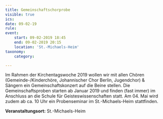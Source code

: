 ```yaml
---
title: Gemeinschaftschorprobe
visible: true
ics: 
date: 09-02-19
rule: 
event:
	start: 09-02-2019 18:45
	end: 09-02-2019 20:15
	location: 'St.-Michaels-Heim'
taxonomy:
	category: 

---
```

Im Rahmen der Kirchentagswoche 2019 wollen wir mit allen Chören (Gemeinde-/Kinderchöre, Johannischer Chor Berlin, Jugendchor) &amp; Sängern ein Gemeinschaftskonzert auf die Beine stellen.
Die Gemeinschaftsproben starten ab Januar 2019 und finden (fast immer) im Anschluss an die Schule für Geisteswissenschaften statt. Am 04. Mai wird zudem ab ca. 10 Uhr ein Probenseminar im St.-Michaels-Heim stattfinden.


**Veranstaltungsort:** St.-Michaels-Heim

